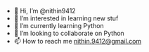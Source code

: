 - 👋 Hi, I’m @nithin9412
- 👀 I’m interested in learning new stuf
- 🌱 I’m currently learning Python
- 💞️ I’m looking to collaborate on Python 
- 📫 How to reach me nithin.9412@gmail.com

<!---
nithin9412/nithin9412 is a ✨ special ✨ repository because its `README.md` (this file) appears on your GitHub profile.
You can click the Preview link to take a look at your changes.
--->
